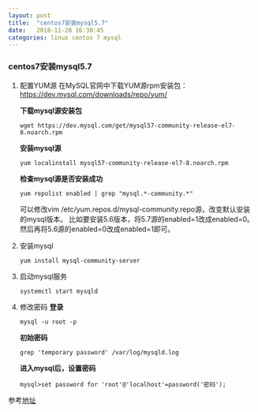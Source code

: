 ```yaml
---
layout: post
title:  "centos7安装mysql5.7"
date:   2018-11-28 16:30:45
categories: linux centos 7 mysql
---
```


### centos7安装mysql5.7
1. 配置YUM源
    在MySQL官网中下载YUM源rpm安装包：https://dev.mysql.com/downloads/repo/yum/

    **下载mysql源安装包**
    ```shell
    wget https://dev.mysql.com/get/mysql57-community-release-el7-8.noarch.rpm
    ```

    **安装mysql源**

    ```shell
    yum localinstall mysql57-community-release-el7-8.noarch.rpm
    ```

    **检查mysql源是否安装成功**

    ```shell
    yum repolist enabled | grep "mysql.*-community.*"
    ```
    可以修改vim /etc/yum.repos.d/mysql-community.repo源，改变默认安装的mysql版本。
	比如要安装5.6版本，将5.7源的enabled=1改成enabled=0。然后再将5.6源的enabled=0改成enabled=1即可。

2. 安装mysql
    ```shell
    yum install mysql-community-server
    ```

3. 启动mysql服务
    ```shell
    systemctl start mysqld
    ```

4. 修改密码
    **登录**
    ```shell
    mysql -u root -p
    ```
    **初始密码**
    ```shell
    grep 'temporary password' /var/log/mysqld.log
    ```
    **进入mysql后，设置密码**
    ```shell
    mysql>set password for 'root'@'localhost'=password('密码');
    ```

参考[地址](https://www.linuxidc.com/Linux/2016-09/135288.htm)
